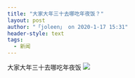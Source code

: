 ```yaml
---
title: "大家大年三十去哪吃年夜饭？"
layout: post
author: "「joleen」 on 2020-1-17 15:31"
header-style: text
tags:
  - 新闻
---
```


<head></head>
<body>
  大家大年三十去哪吃年夜饭
 <img src="https://bbs.boniu123.cc/static/image/smiley/3tuzki_emoticons/tuzki_004.gif" smilieid="141">
 <br>
</body>


